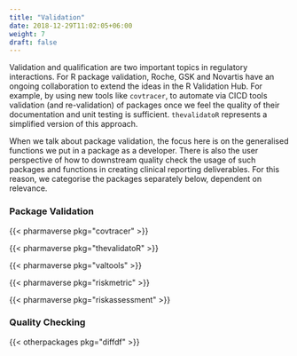 ```yaml
---
title: "Validation"
date: 2018-12-29T11:02:05+06:00
weight: 7
draft: false
---
```


Validation and qualification are two important topics in regulatory interactions. For R package validation, 
Roche, GSK and Novartis have an ongoing collaboration to extend the ideas in the R Validation Hub. 
For example, by using new tools like `covtracer`, to automate via CICD tools validation (and re-validation) of 
packages once we feel the quality of their documentation and unit testing is sufficient. `thevalidatoR` represents 
a simplified version of this approach.

When we talk about package validation, the focus here is on the generalised functions we put in a package as a 
developer. There is also the user perspective of how to downstream quality check the usage of such packages
and functions in creating clinical reporting deliverables. For this reason, we categorise the packages separately
below, dependent on relevance. 

### Package Validation

{{< pharmaverse pkg="covtracer" >}}

{{< pharmaverse pkg="thevalidatoR" >}}

{{< pharmaverse pkg="valtools" >}}

{{< pharmaverse pkg="riskmetric" >}}

{{< pharmaverse pkg="riskassessment" >}}

### Quality Checking

{{< otherpackages pkg="diffdf" >}}

